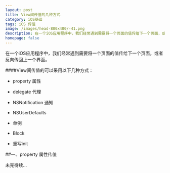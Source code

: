 ```yaml
---
layout: post
title: View间传值的几种方式
category: iOS基础
tags: iOS 传值
image: /images/head-800x400/-41.png
description: 在一个iOS应用程序中，我们经常遇到需要将一个页面的值传给下一个页面，或者反向传回上一个界面。
homepage: false
---
```


在一个iOS应用程序中，我们经常遇到需要将一个页面的值传给下一个页面，或者反向传回上一个界面。

####View间传值的可以采用以下几种方式：

* property 属性

* delegate 代理

* NSNotification 通知

* NSUserDefaults  

* 单例

* Block

* 重写init

##一、property 属性传值

未完待续...